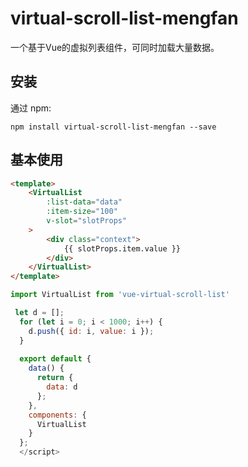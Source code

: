 # virtual-scroll-list-mengfan

一个基于Vue的虚拟列表组件，可同时加载大量数据。


## 安装

通过 npm:

```shell
npm install virtual-scroll-list-mengfan --save
```

## 基本使用

```html
<template>
    <VirtualList
        :list-data="data"
        :item-size="100"
        v-slot="slotProps"
    >
        <div class="context">
            {{ slotProps.item.value }}
        </div>
    </VirtualList>
</template>
```

```javascript
import VirtualList from 'vue-virtual-scroll-list'

 let d = [];
  for (let i = 0; i < 1000; i++) {
    d.push({ id: i, value: i });
  }
  
  export default {
    data() {
      return {
        data: d
      };
    },
    components: {
      VirtualList
    }
  };
  </script>
```